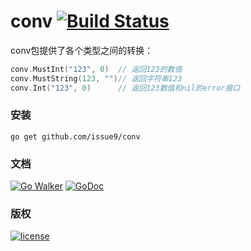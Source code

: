 conv [![Build Status](https://travis-ci.org/issue9/conv.svg?branch=master)](https://travis-ci.org/issue9/conv)
======

conv包提供了各个类型之间的转换：
```go
conv.MustInt("123", 0)  // 返回123的数值
conv.MustString(123, "")// 返回字符串123
conv.Int("123", 0)      // 返回123数值和nil的error接口
```

### 安装

```shell
go get github.com/issue9/conv
```


### 文档

[![Go Walker](http://gowalker.org/api/v1/badge)](http://gowalker.org/github.com/issue9/conv)
[![GoDoc](https://godoc.org/github.com/issue9/conv?status.svg)](https://godoc.org/github.com/issue9/conv)


### 版权

[![license](http://img.shields.io/badge/license-MIT-red.svg?style=flat)](https://github.com/issue9/conv/blob/master/LICENSE)
